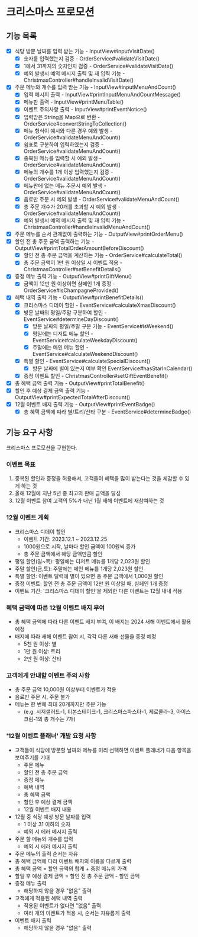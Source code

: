 # 크리스마스 프로모션

## 기능 목록
- [x] 식당 방문 날짜를 입력 받는 기능 - InputView#inputVisitDate()
  - [x] 숫자를 입력했는지 검증 - OrderService#validateVisitDate()
  - [x] 1에서 31까지의 숫자인지 검증 - OrderService#validateVisitDate()
  - [x] 예외 발생시 예외 메시지 출력 및 재 입력 기능 - ChristmasController#handleInvalidVisitDate()
- [x] 주문 메뉴와 개수를 입력 받는 기능 - InputView#inputMenuAndCount()
  - [x] 입력 메시지 출력 - InputView#printInputMenuAndCountMessage()
  - [x] 메뉴판 출력 - InputView#printMenuTable()
  - [x] 이벤트 주의사항 출력 - InputView#printEventNotice()
  - [x] 입력받은 String을 Map으로 변환 - OrderService#convertStringToCollection()
  - [x] 메뉴 형식이 예시와 다른 경우 예외 발생 - OrderService#validateMenuAndCount()
  - [x] 쉼표로 구분하여 입력하였는지 검증 - OrderService#validateMenuAndCount()
  - [x] 중복된 메뉴를 입력할 시 예외 발생 - OrderService#validateMenuAndCount()
  - [x] 메뉴의 개수를 1개 이상 입력했는지 검증 - OrderService#validateMenuAndCount()
  - [x] 메뉴판에 없는 메뉴 주문시 예외 발생 - OrderService#validateMenuAndCount()
  - [x] 음료만 주문 시 예외 발생 - OrderService#validateMenuAndCount()
  - [x] 총 주문 개수가 20개를 초과할 시 예외 발생 - OrderService#validateMenuAndCount()
  - [x] 예외 발생시 예외 메시지 출력 및 재 입력 기능 - ChristmasController#handleInvalidMenuAndCount()
- [x] 주문 메뉴를 순서 관계없이 출력하는 기능 - OutputView#printOrderMenu()
- [x] 할인 전 총 주문 금액 출력하는 기능 - OutputView#printTotalOrderAmountBeforeDiscount()
  - [x] 할인 전 총 주문 금액을 계산하는 기능 - OrderService#calculateTotal()
  - [x] 총 주문 금액이 1만 원 이상일 시 이벤트 적용 - ChristmasController#setBenefitDetails()
- [x] 증정 메뉴 출력 기능 - OutputView#printGiftMenu()
  - [x] 금액이 12만 원 이상이면 샴페인 1개 증정 - OrderService#isChampagneProvided()
- [x] 혜택 내역 출력 기능 - OutputView#printBenefitDetails()
  - [x] 크리스마스 디데이 할인 - EventService#calculateXmasDiscount()
  - [x] 방문 날짜의 평일/주말 구분하여 할인 - EventService#determineDayDiscount()
    - [x] 방문 날짜의 평일/주말 구분 기능 - EventService#isWeekend()
    - [x] 평일에는 디저트 메뉴 할인 - EventService#calculateWeekdayDiscount()
    - [x] 주말에는 메인 메뉴 할인 - EventService#calculateWeekendDiscount()
  - [x] 특별 할인 - EventService#calculateSpecialDiscount()
    - [x] 방문 날짜에 별이 있는지 여부 확인 EventService#hasStarInCalendar()
  - [x] 증정 이벤트 할인 - ChristmasController#setGiftEventBenefit()
- [x] 총 혜택 금액 출력 기능 - OutputView#printTotalBenefit()
- [x] 할인 후 예상 결제 금액 출력 기능 - OutputView#printExpectedTotalAfterDiscount()
- [x] 12월 이벤트 배지 출력 기능 - OutputView#printEventBadge()
  - [x] 총 혜택 금액에 따라 별/트리/산타 구분 - EventService#determineBadge()

## 기능 요구 사항
크리스마스 프로모션을 구현한다.
### 이벤트 목표
1. 중복된 할인과 증정을 허용해서, 고객들이 혜택을 많이 받는다는 것을 체감할 수 있게 하는 것
2. 올해 12월에 지난 5년 중 최고의 판매 금액을 달성
3. 12월 이벤트 참여 고객의 5%가 내년 1월 새해 이벤트에 재참여하는 것

### 12월 이벤트 계획
- 크리스마스 디데이 할인
  - 이벤트 기간: 2023.12.1 ~ 2023.12.25
  - 1000원으로 시작, 날마다 할인 금액이 100원씩 증가
  - 총 주문 금액에서 해당 금액만큼 할인
- 평일 할인(일~목): 평일에는 디저트 메뉴를 1개당 2,023원 할인
- 주말 할인(금,토): 주말에는 메인 메뉴를 1개당 2,023원 할인
- 특별 할인: 이벤트 달력에 별이 있으면 총 주문 금액에서 1,000원 할인
- 증정 이벤트: 할인 전 총 주문 금액이 12만 원 이상일 때, 샴페인 1개 증정
- 이벤트 기간: '크리스마스 디데이 할인'을 제외한 다른 이벤트는 12월 내내 적용

### 혜택 금액에 따른 12월 이벤트 배지 부여
- 총 혜택 금액에 따라 다른 이벤트 베지 부여, 이 배지는 2024 새해 이벤트에서 활용 예정
- 배지에 따라 새해 이벤트 참여 시, 각각 다른 새해 선물을 증정 예정
  - 5천 원 이상: 별
  - 1만 원 이상: 트리
  - 2만 원 이상: 산타

### 고객에게 안내할 이벤트 주의 사항
  - 총 주문 금액 10,000원 이상부터 이벤트가 적용
  - 음료만 주문 시, 주문 불가
  - 메뉴는 한 번에 최대 20개까지만 주문 가능
    - (e.g. 시저샐러드-1, 티본스테이크-1, 크리스마스파스타-1, 제로콜라-3, 아이스크림-1의 총 개수는 7개)

### '12월 이벤트 플래너' 개발 요청 사항
  - 고객들이 식당에 방문할 날짜와 메뉴를 미리 선택하면 이벤트 플래너가 다음 항목을 보여주기를 기대
    - 주문 메뉴
    - 할인 전 총 주문 금액
    - 증정 메뉴
    - 혜택 내역
    - 총 혜택 금액
    - 할인 후 예상 결제 금액
    - 12월 이벤트 배지 내용
  - 12월 중 식당 예상 방문 날짜를 입력
    - 1 이상 31 이하의 숫자
    - 예외 시 에러 메시지 출력
  - 주문 할 메뉴와 개수를 입력
    - 예외 시 에러 메시지 출력
  - 주문 메뉴의 출력 순서는 자유
  - 총 혜택 금액에 다라 이벤트 배지의 이름을 다르게 출력
  - 총 혜택 금액 = 할인 금액의 합계 + 증정 메뉴의 가격
  - 할일 후 예상 결제 금액 = 할인 전 총 주문 금액 - 할인 금액
  - 증정 메뉴 출력
    - 해당하지 않을 경우 "없음" 출력
  - 고객에게 적용된 혜택 내역 출력
    - 적용된 이벤트가 없다면 "없음" 출력
    - 여러 개의 이벤트가 적용 시, 순서는 자유롭게 출력
  - 이벤트 배지 출력
    - 해당하지 않을 경우 "없음" 출력